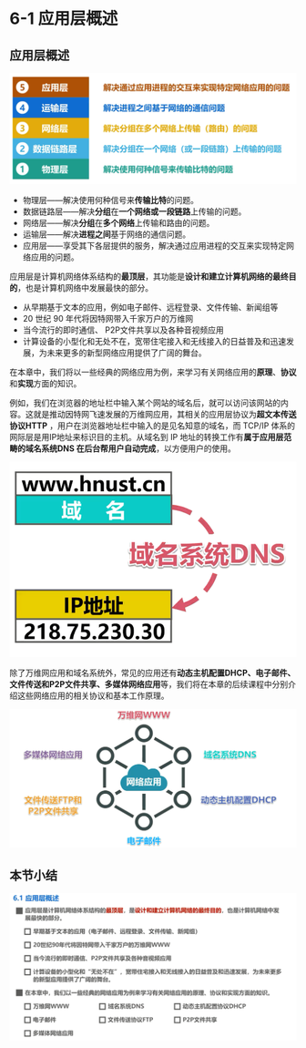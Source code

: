 # 6-1 应用层概述

## 应用层概述

![image-20230412201555761](./assets/image-20230412201555761.png)

- 物理层——解决使用何种信号来**传输比特**的问题。
- 数据链路层——解决**分组**在**一个网络或一段链路**上传输的问题。
- 网络层——解决**分组**在**多个网络**上传输和路由的问题。
- 运输层——解决**进程之间**基于网络的通信问题。
- 应用层——享受其下各层提供的服务，解决通过应用进程的交互来实现特定网络应用的问题。

应用层是计算机网络体系结构的**最顶层**，其功能是**设计和建立计算机网络的最终目的**，也是计算机网络中发展最快的部分。

- 从早期基于文本的应用，例如电子邮件、远程登录、文件传输、新闻组等
- 20 世纪 90 年代将因特网带入千家万户的万维网
- 当今流行的即时通信、 P2P文件共享以及各种音视频应用
- 计算设备的小型化和无处不在，宽带住宅接入和无线接入的日益普及和迅速发展，为未来更多的新型网络应用提供了广阔的舞台。

在本章中，我们将以一些经典的网络应用为例，来学习有关网络应用的**原理**、**协议**和**实现**方面的知识。

例如，我们在浏览器的地址栏中输入某个网站的域名后，就可以访问该网站的内容。这就是推动因特网飞速发展的万维网应用，其相关的应用层协议为**超文本传送协议HTTP** ，用户在浏览器地址栏中输入的是见名知意的域名，而 TCP/IP 体系的网际层是用IP地址来标识目的主机。从域名到 IP 地址的转换工作有**属于应用层范畴的域名系统DNS 在后台帮用户自动完成**，以方便用户的使用。

![image-20230412201915277](./assets/image-20230412201915277.png)

除了万维网应用和域名系统外，常见的应用还有**动态主机配置DHCP、电子邮件、文件传送和P2P文件共享、多媒体网络应用**等，我们将在本章的后续课程中分别介绍这些网络应用的相关协议和基本工作原理。

![image-20230412202004976](./assets/image-20230412202004976.png)

## 本节小结

![image-20230412202033437](./assets/image-20230412202033437.png)